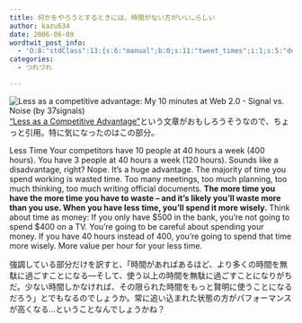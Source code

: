 ```yaml
---
title: 何かをやろうとするときには、時間がない方がいい…らしい
author: kazu634
date: 2006-06-09
wordtwit_post_info:
  - 'O:8:"stdClass":13:{s:6:"manual";b:0;s:11:"tweet_times";i:1;s:5:"delay";i:0;s:7:"enabled";i:1;s:10:"separation";s:2:"60";s:7:"version";s:3:"3.7";s:14:"tweet_template";b:0;s:6:"status";i:2;s:6:"result";a:0:{}s:13:"tweet_counter";i:2;s:13:"tweet_log_ids";a:1:{i:0;i:2397;}s:9:"hash_tags";a:0:{}s:8:"accounts";a:1:{i:0;s:7:"kazu634";}}'
categories:
  - つれづれ

---
```

<div class="section">
<p>
<a href="http://www.37signals.com/svn/archives2/less_as_a_competitive_advantage_my_10_minutes_at_web_20.php" onclick="__gaTracker('send', 'event', 'outbound-article', 'http://www.37signals.com/svn/archives2/less_as_a_competitive_advantage_my_10_minutes_at_web_20.php', '');" target="_blank"><img alt="Less as a competitive advantage: My 10 minutes at Web 2.0 - Signal vs. Noise (by 37signals)" align="left" src="http://img.simpleapi.net/small/http://www.37signals.com/svn/archives2/less_as_a_competitive_advantage_my_10_minutes_at_web_20.php" border="0" /></a>
</p></p> 
  
<p>
    　<a href="http://www.37signals.com/svn/archives2/less_as_a_competitive_advantage_my_10_minutes_at_web_20.php" onclick="__gaTracker('send', 'event', 'outbound-article', 'http://www.37signals.com/svn/archives2/less_as_a_competitive_advantage_my_10_minutes_at_web_20.php', '&#8220;Less as a Competitive Advantage&#8221;');" target="_blank">&#8220;Less as a Competitive Advantage&#8221;</a>という文章がおもしろうそうなので、ちょっと引用。特に気になったのはこの部分。
</p>
  
<p>
<blockquote>
</blockquote>
    
<p>
      Less Time Your competitors have 10 people at 40 hours a week (400 hours). You have 3 people at 40 hours a week (120 hours). Sounds like a disadvantage, right? Nope. It&#8217;s a huge advantage. The majority of time you spend working is wasted time. Too many meetings, too much planning, too much thinking, too much writing official documents. <b>The more time you have the more time you have to waste &#8211; and it&#8217;s likely you&#8217;ll waste more than you use. When you have less time, you&#8217;ll spend it more wisely.</b> Think about time as money: If you only have $500 in the bank, you&#8217;re not going to spend $400 on a TV. You&#8217;re going to be careful about spending your money. If you have 40 hours instead of 400, you&#8217;re going to spend that time more wisely. More value per hour for your less time.
</p>
</p>
  
<p>
    強調している部分だけを訳すと、「時間があればあるほど、より多くの時間を無駄に過ごすことになる―そして、使う以上の時間を無駄に過ごすことになりがちだ。少ない時間しかなければ、その限られた時間をもっと賢明に使うことになるだろう」とでもなるのでしょうか。常に追い込まれた状態の方がパフォーマンスが高くなる…ということなんでしょうかね？
</p>
</div>

